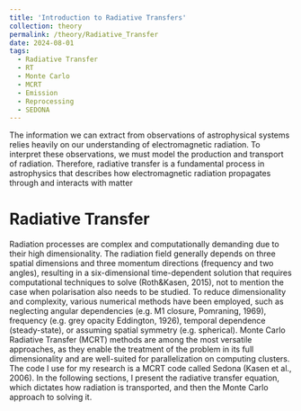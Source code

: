 ```yaml
---
title: 'Introduction to Radiative Transfers'
collection: theory
permalink: /theory/Radiative_Transfer
date: 2024-08-01
tags:
  - Radiative Transfer
  - RT
  - Monte Carlo
  - MCRT
  - Emission
  - Reprocessing
  - SEDONA
---
```

The information we can extract from observations of astrophysical systems relies heavily on our understanding of electromagnetic radiation. To interpret these observations, we must model the production and transport of radiation. Therefore, radiative transfer is a fundamental process in astrophysics that describes how electromagnetic radiation propagates through and interacts with matter


Radiative Transfer
====
Radiation processes are complex and computationally demanding due to their high dimensionality. The radiation field generally depends on three spatial dimensions and three momentum directions (frequency and two angles), resulting in a six-dimensional time-dependent solution that requires computational techniques to solve (Roth&Kasen, 2015), not to mention the case when polarisation also needs to be studied. To reduce dimensionality and complexity, various numerical methods have been employed, such as neglecting angular dependencies (e.g. M1 closure, Pomraning, 1969), frequency (e.g. grey opacity Eddington, 1926), temporal dependence (steady-state), or assuming spatial symmetry (e.g. spherical). Monte Carlo Radiative Transfer (MCRT) methods are among the most versatile approaches, as they enable the treatment of the problem in its full dimensionality and are well-suited for parallelization on computing clusters. The code I use for my research is a MCRT code called Sedona (Kasen et al., 2006). In the following sections, I present the radiative transfer equation, which dictates how radiation is transported, and then the Monte Carlo approach to solving it.


